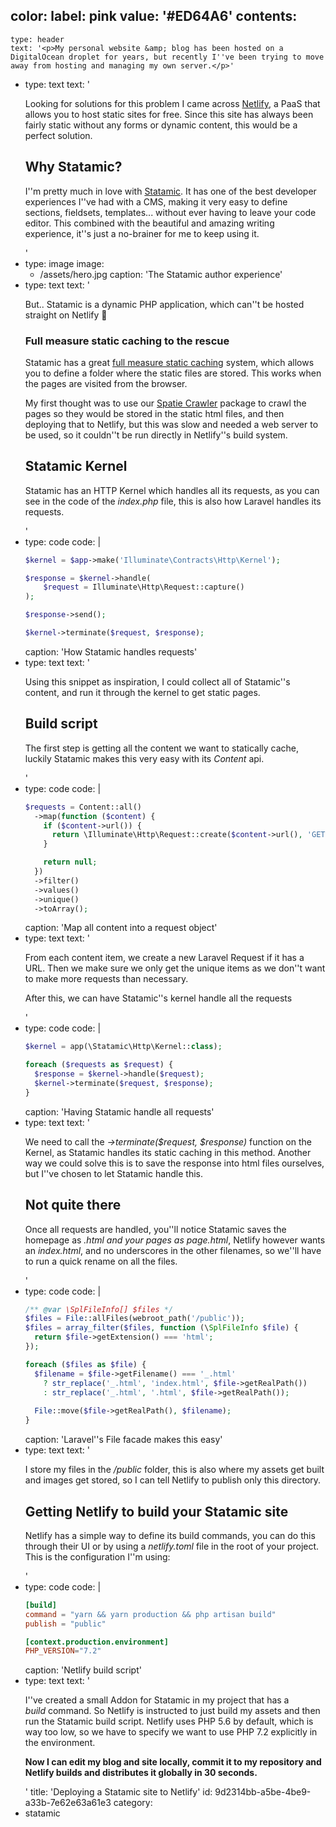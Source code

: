color:
  label: pink
  value: '#ED64A6'
contents:
  -
    type: header
    text: '<p>My personal website &amp; blog has been hosted on a DigitalOcean droplet for years, but recently I''ve been trying to move away from hosting and managing my own server.</p>'
  -
    type: text
    text: '<p>Looking for solutions for this problem I came across <a href="https://www.netlify.com/" target="_blank">Netlify</a>, a PaaS that allows you to host static sites for free. Since this site has always been fairly static without any forms or dynamic content, this would be a perfect solution.</p><h2>Why Statamic?</h2><p>I''m pretty much in love with&nbsp;<a href="https://statamic.com/" target="_blank">Statamic</a>. It has one of the best developer experiences I''ve had with a CMS, making it very easy to define sections, fieldsets, templates... without ever having to leave your code editor. This combined with the beautiful and amazing writing experience, it''s just a no-brainer for me to keep using it.</p>'
  -
    type: image
    image:
      - /assets/hero.jpg
    caption: 'The Statamic author experience'
  -
    type: text
    text: '<p>But.. Statamic is a dynamic PHP application, which can''t be hosted straight on Netlify 🤔</p><h3>Full measure static caching to the rescue</h3><p>Statamic has a great <a href="https://docs.statamic.com/caching#static-page" target="_blank">full measure static caching</a> system, which allows you to define a folder where the static files are stored. This works when the pages are visited from the browser.&nbsp;</p><p>My first thought was to use our <a href="https://github.com/spatie/crawler" target="_blank">Spatie Crawler</a>&nbsp;package to crawl the pages so they would be stored in the static html files, and then deploying that to Netlify, but this was slow and needed a web server to be used, so it couldn''t be run directly in Netlify''s build system.</p><h2>Statamic Kernel</h2><p>Statamic has an HTTP Kernel which handles all its requests, as you can see in the code of the <i>index.php</i> file, this is also how Laravel handles its requests.<br></p>'
  -
    type: code
    code: |
      ```php
      $kernel = $app->make('Illuminate\Contracts\Http\Kernel');
      
      $response = $kernel->handle(
          $request = Illuminate\Http\Request::capture()
      );
      
      $response->send();
      
      $kernel->terminate($request, $response);
      ```
    caption: 'How Statamic handles requests'
  -
    type: text
    text: '<p>Using this snippet as inspiration, I could collect all of Statamic''s content, and run it through the kernel to get static pages.</p><h2>Build script</h2><p>The first step is getting all the content we want to statically cache, luckily Statamic makes this very easy with its <i>Content</i>&nbsp;api.</p>'
  -
    type: code
    code: |
      ```php
      $requests = Content::all()
        ->map(function ($content) {
          if ($content->url()) {
            return \Illuminate\Http\Request::create($content->url(), 'GET');
          }
      
          return null;
        })
        ->filter()
        ->values()
        ->unique()
        ->toArray();
      ```
    caption: 'Map all content into a request object'
  -
    type: text
    text: '<p>From each content item, we create a new Laravel Request if it has a URL. Then we make sure we only get the unique items as we don''t want to make more requests than necessary.</p><p>After this, we can have Statamic''s kernel handle all the requests</p>'
  -
    type: code
    code: |
      ```php
      $kernel = app(\Statamic\Http\Kernel::class);
      
      foreach ($requests as $request) {
        $response = $kernel->handle($request);
        $kernel->terminate($request, $response);
      }
      ```
    caption: 'Having Statamic handle all requests'
  -
    type: text
    text: '<p>We need to call the <i>-&gt;terminate($request, $response) </i>function on the Kernel, as Statamic handles its static caching in this method. Another way we could solve this is to save the response into html files ourselves, but I''ve chosen to let Statamic handle this.</p><h2>Not quite there</h2><p>Once all requests are handled, you''ll notice Statamic saves the homepage as <i>_.html</i> and your pages as <i>page_.html</i>, Netlify however wants an <i>index.html</i>, and no underscores in the other filenames, so we''ll have to run a quick rename on all the files.</p>'
  -
    type: code
    code: |
      ```php
      /** @var \SplFileInfo[] $files */
      $files = File::allFiles(webroot_path('/public'));
      $files = array_filter($files, function (\SplFileInfo $file) {
        return $file->getExtension() === 'html';
      });
      
      foreach ($files as $file) {
        $filename = $file->getFilename() === '_.html'
          ? str_replace('_.html', 'index.html', $file->getRealPath())
          : str_replace('_.html', '.html', $file->getRealPath());
        
        File::move($file->getRealPath(), $filename);
      }
      ```
    caption: 'Laravel''s File facade makes this easy'
  -
    type: text
    text: '<p>I store my files in the <i>/public</i>&nbsp;folder, this is also where my assets get built and images get stored, so I can tell Netlify to publish only this directory.</p><h2>Getting Netlify to build your Statamic site</h2><p>Netlify has a simple way to define its build commands, you can do this through their UI or by using a <i>netlify.toml</i>&nbsp;file in the root of your project. This is the configuration I''m using:</p>'
  -
    type: code
    code: |
      ```toml
      [build]
      command = "yarn && yarn production && php artisan build"
      publish = "public"
      
      [context.production.environment]
      PHP_VERSION="7.2"
      ```
    caption: 'Netlify build script'
  -
    type: text
    text: '<p>I''ve created a small Addon for Statamic in my project that has a <i>build</i>&nbsp;command. So Netlify is instructed to just build my assets and then run the Statamic build script. Netlify uses PHP 5.6 by default, which is way too low, so we have to specify we want to use PHP 7.2 explicitly in the environment.</p><p><b>Now I can edit my blog and site locally, commit it to my repository and Netlify builds and distributes it globally in 30 seconds.</b></p>'
title: 'Deploying a Statamic site to Netlify'
id: 9d2314bb-a5be-4be9-a33b-7e62e63a61e3
category:
  - statamic
